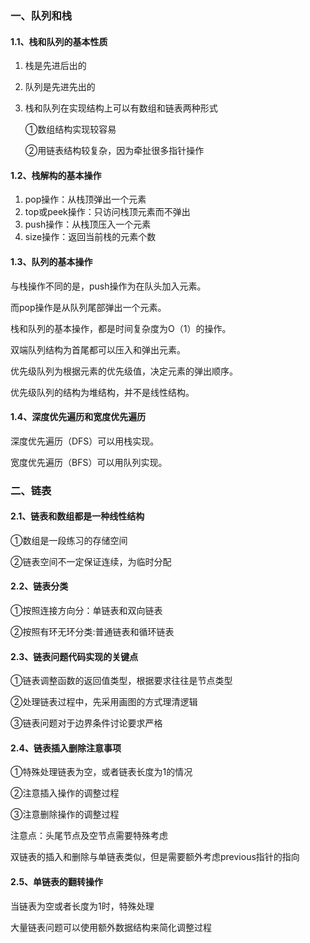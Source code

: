 ### 一、队列和栈

#### 1.1、栈和队列的基本性质

1. 栈是先进后出的

2. 队列是先进先出的

3. 栈和队列在实现结构上可以有数组和链表两种形式

   ①数组结构实现较容易

   ②用链表结构较复杂，因为牵扯很多指针操作

#### 1.2、栈解构的基本操作

1. pop操作：从栈顶弹出一个元素
2. top或peek操作：只访问栈顶元素而不弹出
3. push操作：从栈顶压入一个元素
4. size操作：返回当前栈的元素个数

#### 1.3、队列的基本操作

与栈操作不同的是，push操作为在队头加入元素。

而pop操作是从队列尾部弹出一个元素。

栈和队列的基本操作，都是时间复杂度为O（1）的操作。

双端队列结构为首尾都可以压入和弹出元素。

优先级队列为根据元素的优先级值，决定元素的弹出顺序。

优先级队列的结构为堆结构，并不是线性结构。

#### 1.4、深度优先遍历和宽度优先遍历

深度优先遍历（DFS）可以用栈实现。

宽度优先遍历（BFS）可以用队列实现。

### 二、链表

#### 2.1、链表和数组都是一种线性结构

①数组是一段练习的存储空间

②链表空间不一定保证连续，为临时分配

#### 2.2、链表分类

①按照连接方向分：单链表和双向链表

②按照有环无环分类:普通链表和循环链表

#### 2.3、链表问题代码实现的关键点

①链表调整函数的返回值类型，根据要求往往是节点类型

②处理链表过程中，先采用画图的方式理清逻辑

③链表问题对于边界条件讨论要求严格

#### 2.4、链表插入删除注意事项

①特殊处理链表为空，或者链表长度为1的情况

②注意插入操作的调整过程

③注意删除操作的调整过程

注意点：头尾节点及空节点需要特殊考虑

双链表的插入和删除与单链表类似，但是需要额外考虑previous指针的指向

#### 2.5、单链表的翻转操作

当链表为空或者长度为1时，特殊处理

大量链表问题可以使用额外数据结构来简化调整过程














